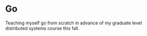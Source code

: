 # Go
Teaching myself go from scratch in advance of my graduate level distributed systems course this fall. 
